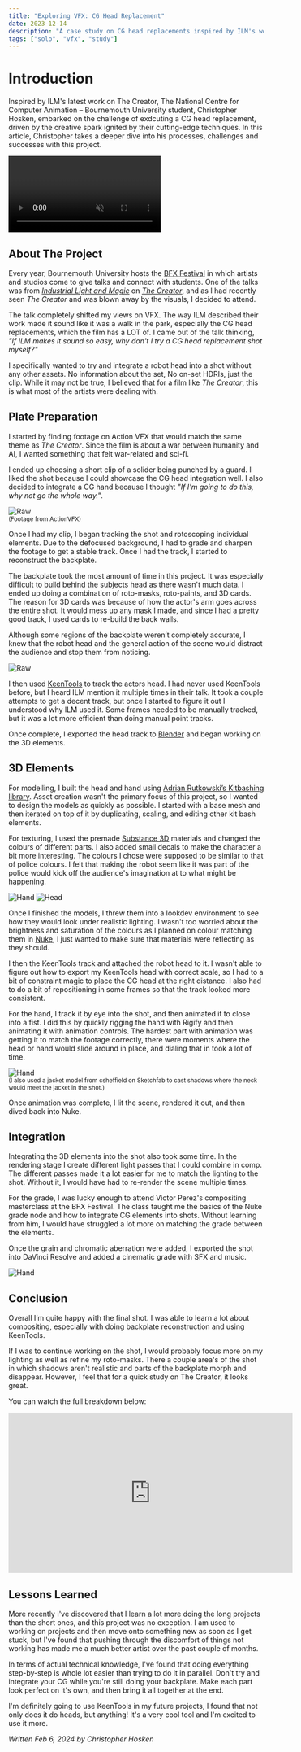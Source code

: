 ```yaml
---
title: "Exploring VFX: CG Head Replacement"
date: 2023-12-14
description: "A case study on CG head replacements inspired by ILM's work on 'The Creator' (2024)."
tags: ["solo", "vfx", "study"]
---
```


# Introduction
Inspired by ILM's latest work on The Creator, The National Centre for Computer Animation – Bournemouth University student, Christopher Hosken, embarked on the challenge of exdcuting a CG head replacement, driven by the creative spark ignited by their cutting-edge techniques. In this article, Christopher takes a deeper dive into his processes, challenges and successes with this project.

<div class="video-container">
<video controls muted>
  <source src="/blog/creator/TheCreatorStudy_mp4.mp4" type="video/mp4">
</video>
</div>

## About The Project
Every year, Bournemouth University hosts the [BFX Festival]() in which artists and studios come to give talks and connect with students. One of the talks was from [*Industrial Light and Magic*]() on [*The Creator*](), and as I had recently seen *The Creator* and was blown away by the visuals, I decided to attend.

The talk completely shifted my views on VFX. The way ILM described their work made it sound like it was a walk in the park, especially the CG head replacements, which the film has a LOT of. I came out of the talk thinking, *"If ILM makes it sound so easy, why don't I try a CG head replacement shot myself?"*

I specifically wanted to try and integrate a robot head into a shot without any other assets. No information about the set, No on-set HDRIs, just the clip. While it may not be true, I believed that for a film like *The Creator*, this is what most of the artists were dealing with.


## Plate Preparation

I started by finding footage on Action VFX that would match the same theme as *The Creator*. Since the film is about a war between humanity and AI, I wanted something that felt war-related and sci-fi.

I ended up choosing a short clip of a solider being punched by a guard. I liked the shot because I could showcase the CG head integration well. I also decided to integrate a CG hand because I thought *"If I'm going to do this, why not go the whole way."*.

![Raw](/blog/creator/raw_still.jpg) <br>
<small> (Footage from ActionVFX) </small>

Once I had my clip, I began tracking the shot and rotoscoping individual elements. Due to the defocused background, I had to grade and sharpen the footage to get a stable track. Once I had the track, I started to reconstruct the backplate.

The backplate took the most amount of time in this project. It was especially difficult to build behind the subjects head as there wasn't much data. I ended up doing a combination of roto-masks, roto-paints, and 3D cards. The reason for 3D cards was because of how the actor's arm goes across the entire shot. It would mess up any mask I made, and since I had a pretty good track, I used cards to re-build the back walls.

Although some regions of the backplate weren’t completely accurate, I knew that the robot head and the general action of the scene would distract the audience and stop them from noticing.

![Raw](/blog/creator/cleanplate_still.jpg)

I then used [KeenTools]() to track the actors head. I had never used KeenTools before, but I heard ILM mention it multiple times in their talk. It took a couple attempts to get a decent track, but once I started to figure it out I understood why ILM used it. Some frames needed to be manually tracked, but it was a lot more efficient than doing manual point tracks.

Once complete, I exported the head track to [Blender]() and began working on the 3D elements.

## 3D Elements

For modelling, I built the head and hand using [Adrian Rutkowski’s Kitbashing library](). Asset creation wasn't the primary focus of this project, so I wanted to design the models as quickly as possible. I started with a base mesh and then iterated on top of it by duplicating, scaling, and editing other kit bash elements.

For texturing, I used the premade [Substance 3D]() materials and changed the colours of different parts. I also added small decals to make the character a bit more interesting. The colours I chose were supposed to be similar to that of police colours. I felt that making the robot seem like it was part of the police would kick off the audience's imagination at to what might be happening.


![Hand](/blog/creator/hand_turntable.jpg) ![Head](/blog/creator/head_turntable.jpg)

Once I finished the models, I threw them into a lookdev environment to see how they would look under realistic lighting. I wasn't too worried about the brightness and saturation of the colours as I planned on colour matching them in [Nuke](), I just wanted to make sure that materials were reflecting as they should.

I then the KeenTools track and attached the robot head to it. I wasn't able to figure out how to export my KeenTools head with correct scale, so I had to a bit of constraint magic to place the CG head at the right distance. I also had to do a bit of repositioning in some frames so that the track looked more consistent.

For the hand, I track it by eye into the shot, and then animated it to close into a fist. I did this by quickly rigging the hand with Rigify and then animating it with animation controls. The hardest part with animation was getting it to match the footage correctly, there were moments where the head or hand would slide around in place, and dialing that in took a lot of time.

![Hand](/blog/creator/viewport.jpg)<br>
<small>(I also used a jacket model from csheffield on Sketchfab to cast shadows where the neck would meet the jacket in the shot.)</small>

Once animation was complete, I lit the scene, rendered it out, and then dived back into Nuke.

## Integration

Integrating the 3D elements into the shot also took some time. In the rendering stage I create different light passes that I could combine in comp. The different passes made it a lot easier for me to match the lighting to the shot. Without it, I would have had to re-render the scene multiple times.

For the grade, I was lucky enough to attend Victor Perez's compositing masterclass at the BFX Festival. The class taught me the basics of the Nuke grade node and how to integrate CG elements into shots. Without learning from him, I would have struggled a lot more on matching the grade between the elements.

Once the grain and chromatic aberration were added, I exported the shot into DaVinci Resolve and added a cinematic grade with SFX and music.

![Hand](/blog/creator/nuke_script.jpg) 

## Conclusion

Overall I’m quite happy with the final shot. I was able to learn a lot about compositing, especially with doing backplate reconstruction and using KeenTools.

If I was to continue working on the shot, I would probably focus more on my lighting as well as refine my roto-masks. There a couple area's of the shot in which shadows aren't realistic and parts of the backplate morph and disappear. However, I feel that for a quick study on The Creator, it looks great.

You can watch the full breakdown below:
<div class="video-container">
<iframe width="560" height="315" src="https://www.youtube.com/embed/BRdFg-8wEYE?si=AB6Ppzpw4KFl1f03" title="YouTube video player" frameborder="0" allow="accelerometer; autoplay; clipboard-write; encrypted-media; gyroscope; picture-in-picture; web-share" referrerpolicy="strict-origin-when-cross-origin" allowfullscreen></iframe>
</div>

## Lessons Learned

More recently I've discovered that I learn a lot more doing the long projects than the short ones, and this project was no exception. I am used to working on projects and then move onto something new as soon as I get stuck, but I've found that pushing through the discomfort of things not working has made me a much better artist over the past couple of months.

In terms of actual technical knowledge, I've found that doing everything step-by-step is whole lot easier than trying to do it in parallel. Don't try and integrate your CG while you're still doing your backplate. Make each part look perfect on it's own, and then bring it all together at the end.

I'm definitely going to use KeenTools in my future projects, I found that not only does it do heads, but anything! It's a very cool tool and I'm excited to use it more.

*Written Feb 6, 2024 by Christopher Hosken*
